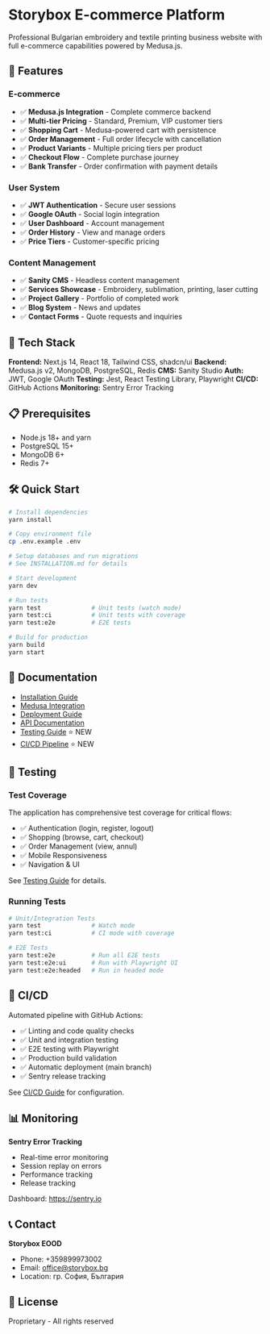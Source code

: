 # Storybox E-commerce Platform

Professional Bulgarian embroidery and textile printing business website with full e-commerce capabilities powered by Medusa.js.

## 🌟 Features

### E-commerce
- ✅ **Medusa.js Integration** - Complete commerce backend
- ✅ **Multi-tier Pricing** - Standard, Premium, VIP customer tiers
- ✅ **Shopping Cart** - Medusa-powered cart with persistence
- ✅ **Order Management** - Full order lifecycle with cancellation
- ✅ **Product Variants** - Multiple pricing tiers per product
- ✅ **Checkout Flow** - Complete purchase journey
- ✅ **Bank Transfer** - Order confirmation with payment details

### User System
- ✅ **JWT Authentication** - Secure user sessions
- ✅ **Google OAuth** - Social login integration
- ✅ **User Dashboard** - Account management
- ✅ **Order History** - View and manage orders
- ✅ **Price Tiers** - Customer-specific pricing

### Content Management
- ✅ **Sanity CMS** - Headless content management
- ✅ **Services Showcase** - Embroidery, sublimation, printing, laser cutting
- ✅ **Project Gallery** - Portfolio of completed work
- ✅ **Blog System** - News and updates
- ✅ **Contact Forms** - Quote requests and inquiries

## 🚀 Tech Stack

**Frontend:** Next.js 14, React 18, Tailwind CSS, shadcn/ui
**Backend:** Medusa.js v2, MongoDB, PostgreSQL, Redis
**CMS:** Sanity Studio
**Auth:** JWT, Google OAuth
**Testing:** Jest, React Testing Library, Playwright
**CI/CD:** GitHub Actions
**Monitoring:** Sentry Error Tracking

## 📋 Prerequisites

- Node.js 18+ and yarn
- PostgreSQL 15+
- MongoDB 6+
- Redis 7+

## 🛠️ Quick Start

```bash
# Install dependencies
yarn install

# Copy environment file
cp .env.example .env

# Setup databases and run migrations
# See INSTALLATION.md for details

# Start development
yarn dev

# Run tests
yarn test              # Unit tests (watch mode)
yarn test:ci           # Unit tests with coverage
yarn test:e2e          # E2E tests

# Build for production
yarn build
yarn start
```

## 📖 Documentation

- [Installation Guide](./docs/INSTALLATION.md)
- [Medusa Integration](./docs/MEDUSA_INTEGRATION.md)
- [Deployment Guide](./docs/DEPLOYMENT.md)
- [API Documentation](./docs/API.md)
- [Testing Guide](./docs/TESTING.md) ⭐ NEW
- [CI/CD Pipeline](./docs/CI-CD.md) ⭐ NEW

## 🧪 Testing

### Test Coverage

The application has comprehensive test coverage for critical flows:
- ✅ Authentication (login, register, logout)
- ✅ Shopping (browse, cart, checkout)
- ✅ Order Management (view, annul)
- ✅ Mobile Responsiveness
- ✅ Navigation & UI

See [Testing Guide](./docs/TESTING.md) for details.

### Running Tests

```bash
# Unit/Integration Tests
yarn test              # Watch mode
yarn test:ci           # CI mode with coverage

# E2E Tests
yarn test:e2e          # Run all E2E tests
yarn test:e2e:ui       # Run with Playwright UI
yarn test:e2e:headed   # Run in headed mode
```

## 🚢 CI/CD

Automated pipeline with GitHub Actions:
- ✅ Linting and code quality checks
- ✅ Unit and integration testing
- ✅ E2E testing with Playwright
- ✅ Production build validation
- ✅ Automatic deployment (main branch)
- ✅ Sentry release tracking

See [CI/CD Guide](./docs/CI-CD.md) for configuration.

## 📊 Monitoring

**Sentry Error Tracking**
- Real-time error monitoring
- Session replay on errors
- Performance tracking
- Release tracking

Dashboard: https://sentry.io

## 📞 Contact

**Storybox EOOD**
- Phone: +359899973002
- Email: office@storybox.bg
- Location: гр. София, България

## 📄 License

Proprietary - All rights reserved
